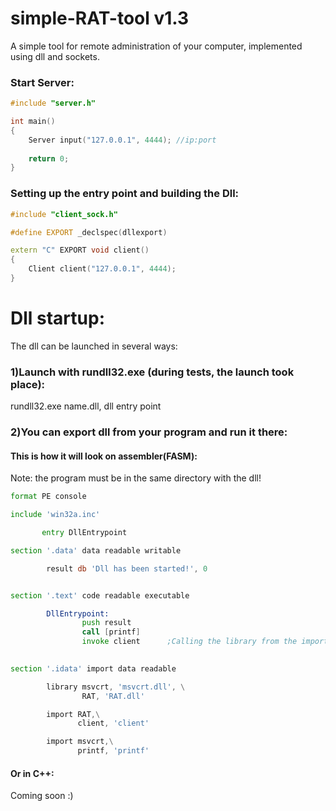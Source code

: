 # simple-RAT-tool v1.3
A simple tool for remote administration of your computer, implemented using dll and sockets.

### Start Server:
```cpp
#include "server.h"

int main()
{
	Server input("127.0.0.1", 4444); //ip:port
  
  	return 0;
}
```
### Setting up the entry point and building the Dll:
```cpp
#include "client_sock.h"

#define EXPORT _declspec(dllexport)

extern "C" EXPORT void client()
{
	Client client("127.0.0.1", 4444);
}
```
# Dll startup:
The dll can be launched in several ways:
### 1)Launch with rundll32.exe (during tests, the launch took place):
rundll32.exe name.dll, dll entry point

### 2)You can export dll from your program and run it there:
#### This is how it will look on assembler(FASM):
Note: the program must be in the same directory with the dll!

```asm
format PE console

include 'win32a.inc'

       entry DllEntrypoint

section '.data' data readable writable

        result db 'Dll has been started!', 0


section '.text' code readable executable

        DllEntrypoint:
                push result
                call [printf]
                invoke client      ;Calling the library from the import table by specifying the entry point
		

section '.idata' import data readable

        library msvcrt, 'msvcrt.dll', \
                RAT, 'RAT.dll'

        import RAT,\
               client, 'client'

        import msvcrt,\
               printf, 'printf'
```
#### Or in C++:

Coming soon :)
